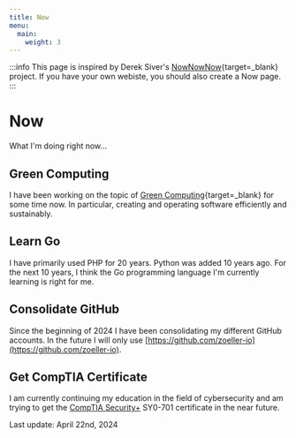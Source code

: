 ```yaml
---
title: Now
menu:
  main:
    weight: 3
---
```


:::info
This page is inspired by Derek Siver's [NowNowNow](https://nownownow.com/about){target=_blank} project. If you have your own webiste, you 
should also create a Now page.
:::

# Now

What I'm doing right now...


## Green Computing

I have been working on the topic of [Green Computing](https://en.wikipedia.org/wiki/Green_computing){target=_blank} for 
some time now. In particular, creating and operating software efficiently and sustainably.

## Learn Go

I have primarily used PHP for 20 years. Python was added 10 years ago. For the next 10 years, I think the Go 
programming language I'm currently learning is right for me.

## Consolidate GitHub

Since the beginning of 2024 I have been consolidating my different GitHub accounts. In the future I will only use 
[https://github.com/zoeller-io](https://github.com/zoeller-io).


## Get CompTIA Certificate



I am currently continuing my education in the field of cybersecurity and am trying to get the
[CompTIA Security+](https://www.comptia.org/certifications/security) SY0-701 certificate in the near future.


Last update: April 22nd, 2024
